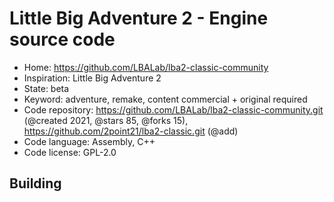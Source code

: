 # Little Big Adventure 2 - Engine source code

- Home: https://github.com/LBALab/lba2-classic-community
- Inspiration: Little Big Adventure 2
- State: beta
- Keyword: adventure, remake, content commercial + original required
- Code repository: https://github.com/LBALab/lba2-classic-community.git (@created 2021, @stars 85, @forks 15), https://github.com/2point21/lba2-classic.git (@add)
- Code language: Assembly, C++
- Code license: GPL-2.0

## Building
